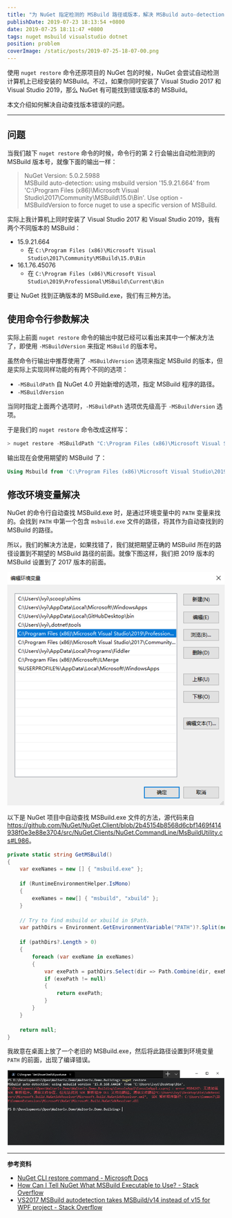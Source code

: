 ```yaml
---
title: "为 NuGet 指定检测的 MSBuild 路径或版本，解决 MSBuild auto-detection: using msbuild version 自动查找路径不合适的问题"
publishDate: 2019-07-23 18:13:54 +0800
date: 2019-07-25 18:11:47 +0800
tags: nuget msbuild visualstudio dotnet
position: problem
coverImage: /static/posts/2019-07-25-18-07-00.png
---
```


使用 `nuget restore` 命令还原项目的 NuGet 包的时候，NuGet 会尝试自动检测计算机上已经安装的 MSBuild。不过，如果你同时安装了 Visual Studio 2017 和 Visual Studio 2019，那么 NuGet 有可能找到错误版本的 MSBuild。

本文介绍如何解决自动查找版本错误的问题。

---

<div id="toc"></div>

## 问题

当我们敲下 `nuget restore` 命令的时候，命令行的第 2 行会输出自动检测到的 MSBuild 版本号，就像下面的输出一样：

> NuGet Version: 5.0.2.5988  
> MSBuild auto-detection: using msbuild version '15.9.21.664' from 'C:\Program Files (x86)\Microsoft Visual Studio\2017\Community\MSBuild\15.0\Bin'. Use option -MSBuildVersion to force nuget to use a specific version of MSBuild.

实际上我计算机上同时安装了 Visual Studio 2017 和 Visual Studio 2019，我有两个不同版本的 MSBuild：

- 15.9.21.664
    - 在 `C:\Program Files (x86)\Microsoft Visual Studio\2017\Community\MSBuild\15.0\Bin`
- 16.1.76.45076
    - 在 `C:\Program Files (x86)\Microsoft Visual Studio\2019\Professional\MSBuild\Current\Bin`

要让 NuGet 找到正确版本的 MSBuild.exe，我们有三种方法。

## 使用命令行参数解决

实际上前面 `nuget restore` 命令的输出中就已经可以看出来其中一个解决方法了，即使用 `-MSBuildVersion` 来指定 `MSBuild` 的版本号。

虽然命令行输出中推荐使用了 `-MSBuildVersion` 选项来指定 MSBuild 的版本，但是实际上实现同样功能的有两个不同的选项：

- `-MSBuildPath` 自 NuGet 4.0 开始新增的选项，指定 MSBuild 程序的路径。
- `-MSBuildVersion`

当同时指定上面两个选项时，`-MSBuildPath` 选项优先级高于 `-MSBuildVersion` 选项。

于是我们的 `nuget restore` 命令改成这样写：

```powershell
> nuget restore -MSBuildPath "C:\Program Files (x86)\Microsoft Visual Studio\2019\Professional\MSBuild\Current\Bin"
```

输出现在会使用期望的 MSBuild 了：

```powershell
Using Msbuild from 'C:\Program Files (x86)\Microsoft Visual Studio\2019\Professional\MSBuild\Current\Bin'.
```

## 修改环境变量解决

NuGet 的命令行自动查找 MSBuild.exe 时，是通过环境变量中的 `PATH` 变量来找的。会找到 `PATH` 中第一个包含 `msbuild.exe` 文件的路径，将其作为自动查找到的 MSBuild 的路径。

所以，我们的解决方法是，如果找错了，我们就把期望正确的 MSBuild 所在的路径设置到不期望的 MSBuild 路径的前面。就像下图这样，我们把 2019 版本的 MSBuild 设置到了 2017 版本的前面。

![设置环境变量](/static/posts/2019-07-25-18-07-00.png)

以下是 NuGet 项目中自动查找 MSBuild.exe 文件的方法，源代码来自 <https://github.com/NuGet/NuGet.Client/blob/2b45154b8568d6cbf1469f414938f0e3e88e3704/src/NuGet.Clients/NuGet.CommandLine/MsBuildUtility.cs#L986>。

```csharp
private static string GetMSBuild()
{
    var exeNames = new [] { "msbuild.exe" };

    if (RuntimeEnvironmentHelper.IsMono)
    {
        exeNames = new[] { "msbuild", "xbuild" };
    }

    // Try to find msbuild or xbuild in $Path.
    var pathDirs = Environment.GetEnvironmentVariable("PATH")?.Split(new[] { Path.PathSeparator }, StringSplitOptions.RemoveEmptyEntries);

    if (pathDirs?.Length > 0)
    {
        foreach (var exeName in exeNames)
        {
            var exePath = pathDirs.Select(dir => Path.Combine(dir, exeName)).FirstOrDefault(File.Exists);
            if (exePath != null)
            {
                return exePath;
            }
        }
    }

    return null;
}
```

我故意在桌面上放了一个老旧的 MSBuild.exe，然后将此路径设置到环境变量 `PATH` 的前面，出现了编译错误。

![编译错误](/static/posts/2019-07-25-18-11-09.png)

---

**参考资料**

- [NuGet CLI restore command - Microsoft Docs](https://docs.microsoft.com/en-us/nuget/reference/cli-reference/cli-ref-restore)
- [How Can I Tell NuGet What MSBuild Executable to Use? - Stack Overflow](https://stackoverflow.com/a/49823570/6233938)
- [VS2017 MSBuild autodetection takes MSBuild/v14 instead of v15 for WPF project - Stack Overflow](https://stackoverflow.com/a/50014934/6233938)

